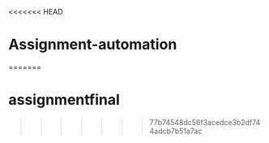 <<<<<<< HEAD
# Assignment-automation
=======
# assignmentfinal
>>>>>>> 77b74548dc56f3acedce3b2df744adcb7b51a7ac
